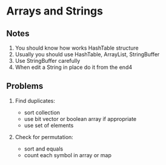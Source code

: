 # Arrays and Strings

## Notes
1. You should know how works HashTable structure
2. Usually you should use HashTable, ArrayList, StringBuffer
3. Use StringBuffer carefully
4. When edit a String in place do it from the end4
 
## Problems

1. Find duplicates:
    - sort collection
    - use bit vector or boolean array if appropriate
    - use set of elements
    
2. Check for permutation:
    - sort and equals
    - count each symbol in array or map
